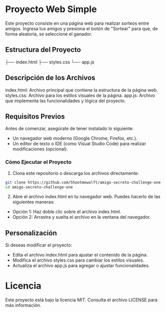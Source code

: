 # Proyecto Web Simple
Este proyecto consiste en una página web para realizar sorteos entre amigos. Ingresa tus amigos y presiona el botón de "Sortear" para que, de forma aleatoria, se seleccione el ganador.

## Estructura del Proyecto
├── index.html
├── styles.css
└── app.js

## Descripción de los Archivos
index.html: Archivo principal que contiene la estructura de la página web.
styles.css: Archivo para los estilos visuales de la página.
app.js: Archivo que implementa las funcionalidades y lógica del proyecto.

## Requisitos Previos
Antes de comenzar, asegúrate de tener instalado lo siguiente:

- Un navegador web moderno (Google Chrome, Firefox, etc.).
- Un editor de texto o IDE (como Visual Studio Code) para realizar modificaciones (opcional).

### Cómo Ejecutar el Proyecto
1. Clona este repositorio o descarga los archivos directamente:
```bash
git clone https://github.com/Shootmewolft/amigo-secreto-challenge-one
cd amigo-secreto-challenge-one
```

2. Abre el archivo index.html en tu navegador web. Puedes hacerlo de las siguientes maneras:
- Opción 1: Haz doble clic sobre el archivo index.html.
- Opción 2: Arrastra y suelta el archivo en la ventana del navegador.

## Personalización
Si deseas modificar el proyecto:

- Edita el archivo index.html para ajustar el contenido de la página.
- Modifica el archivo styles.css para cambiar los estilos visuales.
- Actualiza el archivo app.js para agregar o ajustar funcionalidades.

# Licencia
Este proyecto está bajo la licencia MIT. Consulta el archivo LICENSE para más información.

